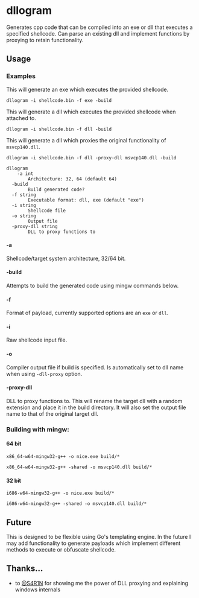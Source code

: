 # dllogram

Generates cpp code that can be compiled into an exe or dll that executes a specified shellcode. Can parse an existing dll and implement functions by proxying to retain functionality. 

## Usage

### Examples

This will generate an exe which executes the provided shellcode.

```
dllogram -i shellcode.bin -f exe -build
```

This will generate a dll which executes the provided shellcode when attached to.

```
dllogram -i shellcode.bin -f dll -build
```

This will generate a dll which proxies the original functionality of `msvcp140.dll`. 

```
dllogram -i shellcode.bin -f dll -proxy-dll msvcp140.dll -build
```

```
dllogram 
	-a int
        Architecture: 32, 64 (default 64)
  -build
        Build generated code?
  -f string
        Executable format: dll, exe (default "exe")
  -i string
        Shellcode file
  -o string
        Output file
  -proxy-dll string
        DLL to proxy functions to
```

#### -a

Shellcode/target system architecture, 32/64 bit.

#### -build

Attempts to build the generated code using mingw commands below.

#### -f

Format of payload, currently supported options are an `exe` or `dll`.

#### -i

Raw shellcode input file.

#### -o

Compiler output file if build is specified. Is automatically set to dll name when using `-dll-proxy` option.

#### -proxy-dll

DLL to proxy functions to. This will rename the target dll with a random extension and place it in the build directory. It will also set the output file name to that of the original target dll.

### Building with mingw:

#### 64 bit

```
x86_64-w64-mingw32-g++ -o nice.exe build/*

x86_64-w64-mingw32-g++ -shared -o msvcp140.dll build/*
```

#### 32 bit

```
i686-w64-mingw32-g++ -o nice.exe build/*

i686-w64-mingw32-g++ -shared -o msvcp140.dll build/*
```

## Future

This is designed to be flexible using Go's templating engine. In the future I may add functionality to generate payloads which implement different methods to execute or obfuscate shellcode.

## Thanks...

- to [@S4R1N](https://github.com/S4R1N) for showing me the power of DLL proxying and explaining windows internals

